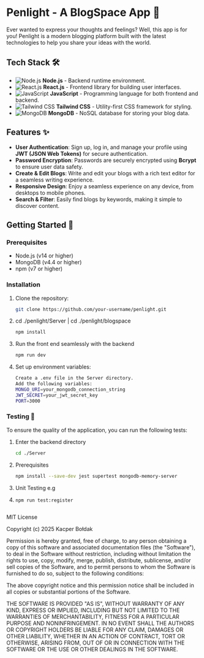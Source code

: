# Penlight - A BlogSpace App 🌟

Ever wanted to express your thoughts and feelings? Well, this app is for you! Penlight is a modern blogging platform built with the latest technologies to help you share your ideas with the world.

## Tech Stack 🛠️

- ![Node.js](https://img.shields.io/badge/-Node.js-339933?logo=node.js&logoColor=white) **Node.js** - Backend runtime environment.
- ![React.js](https://img.shields.io/badge/-React.js-61DAFB?logo=react&logoColor=white) **React.js** - Frontend library for building user interfaces.
- ![JavaScript](https://img.shields.io/badge/-JavaScript-F7DF1E?logo=javascript&logoColor=black) **JavaScript** - Programming language for both frontend and backend.
- ![Tailwind CSS](https://img.shields.io/badge/-Tailwind_CSS-38B2AC?logo=tailwind-css&logoColor=white) **Tailwind CSS** - Utility-first CSS framework for styling.
- ![MongoDB](https://img.shields.io/badge/-MongoDB-47A248?logo=mongodb&logoColor=white) **MongoDB** - NoSQL database for storing your blog data.

## Features ✨

- **User Authentication**: Sign up, log in, and manage your profile using **JWT (JSON Web Tokens)** for secure authentication.
- **Password Encryption**: Passwords are securely encrypted using **Bcrypt** to ensure user data safety.
- **Create & Edit Blogs**: Write and edit your blogs with a rich text editor for a seamless writing experience.
- **Responsive Design**: Enjoy a seamless experience on any device, from desktops to mobile phones.
- **Search & Filter**: Easily find blogs by keywords, making it simple to discover content.



## Getting Started 🚀

### Prerequisites

- Node.js (v14 or higher)
- MongoDB (v4.4 or higher)
- npm (v7 or higher)

### Installation

1. Clone the repository:
   ```bash
   git clone https://github.com/your-username/penlight.git
2. cd ./penlight/Server  | cd ./penlight/blogspace
   ```bash
   npm install
3. Run the front end seamlessly with the backend
   ```bash
   npm run dev
4. Set up environment variables:
   ```bash
   Create a .env file in the Server directory.
   Add the following variables:
   MONGO_URI=your_mongodb_connection_string
   JWT_SECRET=your_jwt_secret_key
   PORT=3000

### Testing 🧪
To ensure the quality of the application, you can run the following tests:
1. Enter the backend directory
   ```bash
   cd ./Server
2. Prerequisites
   ```bash
   npm install --save-dev jest supertest mongodb-memory-server
3. Unit Testing e.g
4. ````bash
   npm run test:register



MIT License

Copyright (c) 2025 Kacper Bołdak

Permission is hereby granted, free of charge, to any person obtaining a copy
of this software and associated documentation files (the "Software"), to deal
in the Software without restriction, including without limitation the rights
to use, copy, modify, merge, publish, distribute, sublicense, and/or sell
copies of the Software, and to permit persons to whom the Software is
furnished to do so, subject to the following conditions:

The above copyright notice and this permission notice shall be included in all
copies or substantial portions of the Software.

THE SOFTWARE IS PROVIDED "AS IS", WITHOUT WARRANTY OF ANY KIND, EXPRESS OR
IMPLIED, INCLUDING BUT NOT LIMITED TO THE WARRANTIES OF MERCHANTABILITY,
FITNESS FOR A PARTICULAR PURPOSE AND NONINFRINGEMENT. IN NO EVENT SHALL THE
AUTHORS OR COPYRIGHT HOLDERS BE LIABLE FOR ANY CLAIM, DAMAGES OR OTHER
LIABILITY, WHETHER IN AN ACTION OF CONTRACT, TORT OR OTHERWISE, ARISING FROM,
OUT OF OR IN CONNECTION WITH THE SOFTWARE OR THE USE OR OTHER DEALINGS IN THE
SOFTWARE.
   
